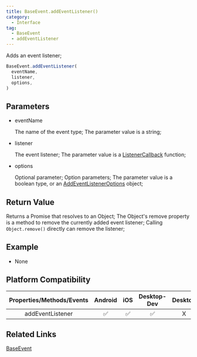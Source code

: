 ```yaml
---
title: BaseEvent.addEventListener()
category:
  - Interface
tag:
  - BaseEvent 
  - addEventListener
---
```


Adds an event listener;

```js
BaseEvent.addEventListener(
  eventName,
  listener,  
  options,
)
```

## Parameters

  - eventName

    The name of the event type;
    The parameter value is a string;

  - listener

    The event listener;
    The parameter value is a [ListenerCallback]() function;   

  - options

    Optional parameter;
    Option parameters;
    The parameter value is a boolean type, or an [AddEventListenerOptions]() object;
    

## Return Value

  Returns a Promise that resolves to an Object;
  The Object's remove property is a method to remove the currently added event listener;
  Calling `Object.remove()` directly can remove the listener;

## Example

  - None
  

## Platform Compatibility

| Properties/Methods/Events | Android | iOS | Desktop-Dev | Desktop |
|:---------------------:|:-------:|:---:|:----------:|:-------:|
| addEventListener      | ✅       | ✅   | ✅         | X       |

## Related Links

[BaseEvent](./index.md)